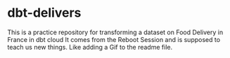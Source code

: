 # dbt-delivers
 This is a practice repository for transforming a dataset on Food Delivery in France in dbt cloud
 It comes from the Reboot Session and is supposed to teach us new things. 
 Like adding a Gif to the readme file.